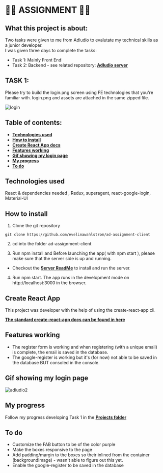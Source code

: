  # :woman_technologist: ASSIGNMENT :woman_technologist: 
## What this project is about:

Two tasks were given to me from Adludio to evalutate my technical skills as a junior developer.
<br/> I was given three days to complete the tasks:
- Task 1: Mainly Front End 
- Task 2: Backend - see related repository: **[Adludio server](https://github.com/evelinawahlstrom/ad-assignment-server)**

## TASK 1:
Please try to build the​ login.png​ screen using FE technologies that you're familiar with. 
​login.png and assets are attached in the same zipped file.

![login](https://user-images.githubusercontent.com/54844766/70306053-4641ed80-181f-11ea-96d6-f22c40e3d25d.png)

## Table of contents:
- **[Technologies used](#technologies-used)**
- **[How to install](#how-to-install)**
- **[Create React App docs](#create-react-app)**
- **[Features working](#features-working)**
- **[Gif showing my login page](#gif-showing-my-login-page)**
- **[My progress](#my-progress)**
- **[To do](#to-do)**

## Technologies used
React & dependencies needed , Redux, superagent, react-google-login, Material-UI

## How to install

1. Clone the git repository

`git clone https://github.com/evelinawahlstrom/ad-assignment-client`

2. cd into the folder ad-assignment-client

3. Run npm install and Before launching the app( with npm start ), please make sure that the server side is up and running.
-  Checkout the **[Server ReadMe](https://github.com/evelinawahlstrom/ad-assignment-server)** to install and run the server.

4. Run npm start. The app runs in the development mode on http://localhost:3000 in the browser.

## Create React App

This project was developer with the help of using the create-react-app cli.

**[The standard create-react-app docs can be found in here](./create-react-app-docs.md)**


## Features working

- The register form is working and when registering (with a unique email) is complete, the email is saved in the database. 
- The google-register is working but it's (for now) not able to be saved in the database BUT consoled in the console. 

## Gif showing my login page
![adludio2](https://user-images.githubusercontent.com/54844766/70533615-c044e000-1b59-11ea-85a2-10ad0f866f6f.gif)


## My progress
Follow my progress developing Task 1 in the **[Projects folder](https://github.com/evelinawahlstrom/ad-assignment-client/projects)**

## To do

- Customize the FAB button to be of the color purple
- Make the boxes responsive to the page
- Add padding/margin to the boxes so their inlined from the container (backgroundImage) - wasn't able to figure out this yet.
- Enable the google-register to be saved in the database
